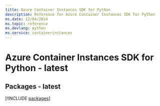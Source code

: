 ```yaml
---
title: Azure Container Instances SDK for Python
description: Reference for Azure Container Instances SDK for Python
ms.date: 12/04/2024
ms.topic: reference
ms.devlang: python
ms.service: containerinstances
---
```

# Azure Container Instances SDK for Python - latest
## Packages - latest
[!INCLUDE [packages](container-instances-index.md)]